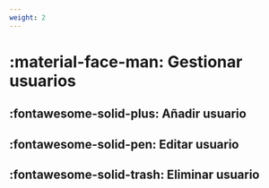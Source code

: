 ```yaml
---
weight: 2
---
```


# :material-face-man: Gestionar usuarios

## :fontawesome-solid-plus: Añadir usuario

## :fontawesome-solid-pen: Editar usuario

## :fontawesome-solid-trash: Eliminar usuario